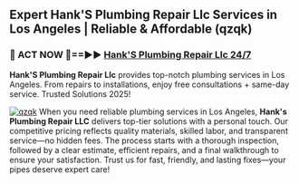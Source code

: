 ## Expert Hank'S Plumbing Repair Llc Services in Los Angeles | Reliable & Affordable (qzqk)  

<h3>🚿 ACT NOW 🌟==►► <a href="https://tinyurl.com/2ne6vx2x" rel="nofollow">Hank'S Plumbing Repair Llc 24/7</a></h3>

**Hank'S Plumbing Repair Llc** provides top-notch plumbing services in Los Angeles. From repairs to installations, enjoy free consultations + same-day service. Trusted Solutions 2025!

[![qzqk](https://i.imgur.com/4PFF4AK.jpeg)](https://tinyurl.com/2ne6vx2x)
When you need reliable plumbing services in Los Angeles, **Hank's Plumbing Repair LLC** delivers top-tier solutions with a personal touch. Our competitive pricing reflects quality materials, skilled labor, and transparent service—no hidden fees. The process starts with a thorough inspection, followed by a clear estimate, efficient repairs, and a final walkthrough to ensure your satisfaction. Trust us for fast, friendly, and lasting fixes—your pipes deserve expert care!